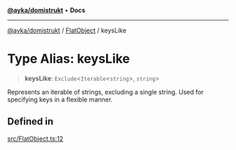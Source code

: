 [**@ayka/domistrukt**](../../../README.md) • **Docs**

***

[@ayka/domistrukt](../../../globals.md) / [FlatObject](../README.md) / keysLike

# Type Alias: keysLike

> **keysLike**: `Exclude`\<`Iterable`\<`string`\>, `string`\>

Represents an iterable of strings, excluding a single string.
Used for specifying keys in a flexible manner.

## Defined in

[src/FlatObject.ts:12](https://github.com/AndreyMork/domistrukt/blob/f762a0db7b22ee8086aa8c6327967c318f1b8b4e/src/FlatObject.ts#L12)
